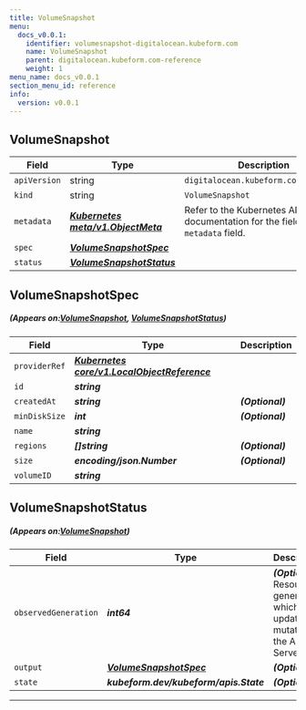 ```yaml
---
title: VolumeSnapshot
menu:
  docs_v0.0.1:
    identifier: volumesnapshot-digitalocean.kubeform.com
    name: VolumeSnapshot
    parent: digitalocean.kubeform.com-reference
    weight: 1
menu_name: docs_v0.0.1
section_menu_id: reference
info:
  version: v0.0.1
---
```


## VolumeSnapshot
| Field | Type | Description |
| ------ | ----- | ----------- |
| `apiVersion` | string | `digitalocean.kubeform.com/v1alpha1` |
|    `kind` | string | `VolumeSnapshot` |
| `metadata` | ***[Kubernetes meta/v1.ObjectMeta](https://kubernetes.io/docs/reference/generated/kubernetes-api/v1.13/#objectmeta-v1-meta)***|Refer to the Kubernetes API documentation for the fields of the `metadata` field.|
| `spec` | ***[VolumeSnapshotSpec](#VolumeSnapshotSpec)***||
| `status` | ***[VolumeSnapshotStatus](#VolumeSnapshotStatus)***||
## VolumeSnapshotSpec
##### (Appears on:[VolumeSnapshot](#VolumeSnapshot), [VolumeSnapshotStatus](#VolumeSnapshotStatus))
| Field | Type | Description |
| ------ | ----- | ----------- |
| `providerRef` | ***[Kubernetes core/v1.LocalObjectReference](https://kubernetes.io/docs/reference/generated/kubernetes-api/v1.13/#localobjectreference-v1-core)***||
| `id` | ***string***||
| `createdAt` | ***string***| ***(Optional)*** |
| `minDiskSize` | ***int***| ***(Optional)*** |
| `name` | ***string***||
| `regions` | ***[]string***| ***(Optional)*** |
| `size` | ***encoding/json.Number***| ***(Optional)*** |
| `volumeID` | ***string***||
## VolumeSnapshotStatus
##### (Appears on:[VolumeSnapshot](#VolumeSnapshot))
| Field | Type | Description |
| ------ | ----- | ----------- |
| `observedGeneration` | ***int64***| ***(Optional)*** Resource generation, which is updated on mutation by the API Server.|
| `output` | ***[VolumeSnapshotSpec](#VolumeSnapshotSpec)***| ***(Optional)*** |
| `state` | ***kubeform.dev/kubeform/apis.State***| ***(Optional)*** |
---
